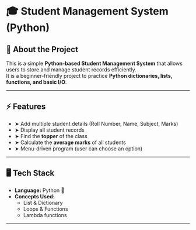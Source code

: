 # 🎓 Student Management System (Python)

## 📌 About the Project
This is a simple **Python-based Student Management System** that allows users to store and manage student records efficiently.  
It is a beginner-friendly project to practice **Python dictionaries, lists, functions, and basic I/O**.

---

## ⚡ Features
- ➤ Add multiple student details (Roll Number, Name, Subject, Marks)  
- ➤ Display all student records  
- ➤ Find the **topper** of the class  
- ➤ Calculate the **average marks** of all students  
- ➤ Menu-driven program (user can choose an option)  

---

## 🖥️ Tech Stack
- **Language:** Python 🐍  
- **Concepts Used:**  
  - List & Dictionary  
  - Loops & Functions  
  - Lambda functions  

---
